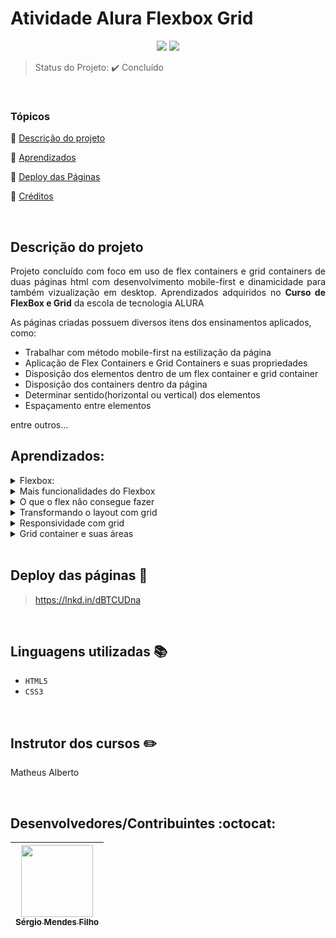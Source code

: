 <h1>Atividade Alura Flexbox Grid</h1>

<p align="center">
  <img src="http://img.shields.io/static/v1?label=VSCode&message=1.72.0&color=blue&style=for-the-badge"/>
  <img src="http://img.shields.io/static/v1?label=STATUS&message=CONCLUIDO&color=GREEN&style=for-the-badge"/>
</p>

> Status do Projeto: :heavy_check_mark: Concluído

<br>
 
### Tópicos 

:small_blue_diamond: [Descrição do projeto](#descrição-do-projeto)

:small_blue_diamond: [Aprendizados](#aprendizados)

:small_blue_diamond: [Deploy das Páginas](#deploy-das-páginas-dash)

:small_blue_diamond: [Créditos](#linguagens-utilizadas-books)

<br>

## Descrição do projeto 

<p align="justify">
  Projeto concluído com foco em uso de flex containers e grid containers de duas páginas html com desenvolvimento mobile-first e dinamicidade para também vizualização em desktop.
  Aprendizados adquiridos no <strong>Curso de FlexBox e Grid</strong> da escola de tecnologia ALURA
</p>

As páginas criadas possuem diversos itens dos ensinamentos aplicados, como:

- Trabalhar com método mobile-first na estilização da página
- Aplicação de Flex Containers e Grid Containers e suas propriedades
- Disposição dos elementos dentro de um flex container e grid container
- Disposição dos containers dentro da página
- Determinar sentido(horizontal ou vertical) dos elementos
- Espaçamento entre elementos

entre outros...
<br>

## Aprendizados:

<details>
<summary>Flexbox:</summary>

- O que é um flex-container;
  - Flex container é o elemento que recebe grande parte das propriedades de posicionamento para suas tags filhas;

- As propriedades de posicionamento justify-content e align-items;
  - justify-content distribui o espaço restante do flex container entre suas tags filhas e align-items alinha verticalmente as tags filhas, ou seja, são propriedades de posicionamento horizontal e vertical respectivamente.

</details>

<details>
<summary>Mais funcionalidades do Flexbox</summary>

- Como criar quebra de linha de um flex-container com a propriedade flex-wrap;
  - flex-wrap é a propriedade que usamos quando não existe mais espaço para comportar todos os elementos horizontalmente/verticalmente e é necessário uma “quebra de linha” para manter a proporção dos elementos.
  
- Alterar a orientação do flex container com a propriedade flex-direction;
  - Naturalmente a orientação do flex container é na horizontal e para trocar o seu eixo, basta usar a propriedade flex-direction.
  
- Propriedades de posicionamento de um flex-item com justify-self e align-self;
  - As propriedades de posicionamento justify-content e align-items movimentam todos os flex items, se precisamos de um posicionamento individual, usamos as propriedades -self nos flex items específicos.
  
- Uso de flex para remanejar pseudo-elementos;
  - Existem diversas situações que a propriedade de flex pode ser utilizada. É inclusive um incentivo usar flex no lugar de trocar o display para inline/inline-block.
</details>

<details>
<summary>O que o flex não consegue fazer</summary>

- As limitações de trabalhar com flexbox;
  - A principal delas é trabalhar com dois eixos ao mesmo tempo, eixo vertical e horizontal.
  
- O funcionamento básico do grid;
  - A ideia de grid container é bem parecida com flex container, mas no grid container o fluxo é vertical e também ganhamos acesso a outras propriedades.
  
- Propriedades para criar linhas e colunas: grid-template-rows e grid-template-columns;
  - Os valores que essas propriedades recebem são os tamanhos das colunas/linhas. Ex: para 3 colunas de 30px a propriedade se escreve: grid-template-columns: 30px 30px 30px.
  
- Nova unidade de medida fr;
  - É a unidade de medida para trabalhar com proporções de uma maneira mais simples do que porcentagem. Principalmente quando a porcentagem é uma dízima periódica.
  
- Mescla de linhas e colunas com as propriedades grid-columns: span n e grid-rows: span n;
  - É o conceito de “mescla de células”. Serve para dizer quantas colunas/linhas um elemento ocupa dentro do grid container.
</details>

<details>
<summary>Transformando o layout com grid</summary>

- As propriedades column-gap, row-gap e gap;
  - São as propriedades que dão espaçamento entre os grid items.
  
- Como utilizar o valor auto para tamanho de colunas;
  - Nem sempre queremos colocar um valor fixo para as colunas/linhas. O valor auto permite que elas se adaptem de acordo com o conteúdo.
  
- Planejar o uso de grid no desenvolvimento;
  - Uma técnica muito interessante é usar alguma ferramenta de desenho e esboçar possíveis linhas e colunas em cima do layout recebido.
</details>

<details>
<summary>Responsividade com grid</summary>

- Como evoluir o layout para desktop com grid;
  - Como fica o planejamento e criação das colunas e linhas da página quando existe um espaço horizontal maior em um dispositivo desktop.
  
- A função repeat();
  - Quando precisamos criar muitas colunas com o mesmo tamanho, evitando repetição de código.
  
- Alterar a posição de elementos com as propriedades grid-row e grid-column;
  - Antes usadas apenas para mesclar linhas e colunas, vimos que essas propriedades também controlam onde um elemento começa e termina dentro do grid container.
</details>

<details>
<summary>Grid container e suas áreas</summary>
<br>

- As vantagens e utilização de grid areas;
  - Grid areas vem com o propósito de facilitar a manutenção de código e a visibilidade dos elementos dentro do grid container.
</details>

<br>

## Deploy das páginas :dash:

> https://lnkd.in/dBTCUDna
  
<br>

## Linguagens utilizadas :books:

- `HTML5`
- `CSS3`

<br>
  
## Instrutor dos cursos :pencil2:
  
  Matheus Alberto
  
<br>

## Desenvolvedores/Contribuintes :octocat:

| [<img src="https://avatars.githubusercontent.com/u/109549530?s=400&u=383b5445959d99d74a62089d5391bf01e851c147&v=4" width=115><br><sub>Sérgio Mendes Filho</sub>](https://github.com/MF-Sergio) |
| :---: |
